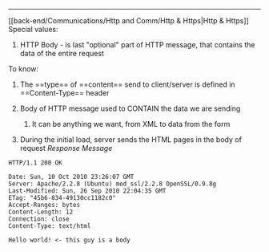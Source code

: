 ***
[[back-end/Communications/Http and Comm/Http & Https|Http & Https]]
Special values:
1. HTTP Body - is last "optional" part of HTTP message, that contains the data of the entire request

To know:
1. The ==type== of ==content== send to client/server is defined in ==Content-Type== header
2. Body of HTTP message used to CONTAIN the data we are sending
	1. It can be anything we want, from XML to data from the form 

3. During the initial load, server sends the HTML pages in the body of request 
*Response Message*
```
HTTP/1.1 200 OK

Date: Sun, 10 Oct 2010 23:26:07 GMT
Server: Apache/2.2.8 (Ubuntu) mod_ssl/2.2.8 OpenSSL/0.9.8g
Last-Modified: Sun, 26 Sep 2010 22:04:35 GMT
ETag: "45b6-834-49130cc1182c0"
Accept-Ranges: bytes
Content-Length: 12
Connection: close
Content-Type: text/html

Hello world! <- this guy is a body 
```
